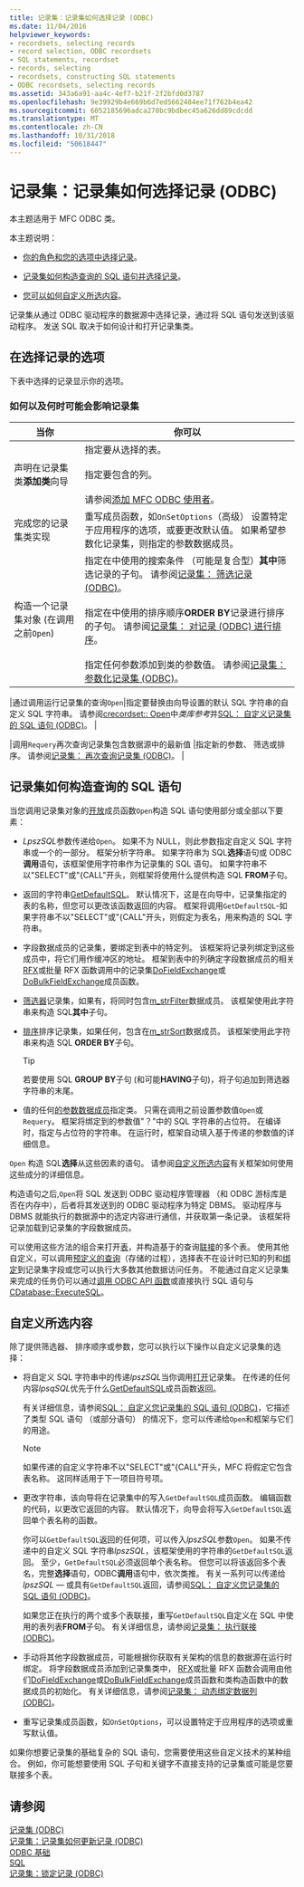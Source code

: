 ```yaml
---
title: 记录集：记录集如何选择记录 (ODBC)
ms.date: 11/04/2016
helpviewer_keywords:
- recordsets, selecting records
- record selection, ODBC recordsets
- SQL statements, recordset
- records, selecting
- recordsets, constructing SQL statements
- ODBC recordsets, selecting records
ms.assetid: 343a6a91-aa4c-4ef7-b21f-2f2bfd0d3787
ms.openlocfilehash: 9e39929b4e669b6d7ed5662484ee71f762b4ea42
ms.sourcegitcommit: 6052185696adca270bc9bdbec45a626dd89cdcdd
ms.translationtype: MT
ms.contentlocale: zh-CN
ms.lasthandoff: 10/31/2018
ms.locfileid: "50618447"
---
```

# <a name="recordset-how-recordsets-select-records-odbc"></a>记录集：记录集如何选择记录 (ODBC)

本主题适用于 MFC ODBC 类。

本主题说明：

- [你的角色和您的选项中选择记录](#_core_your_options_in_selecting_records)。

- [记录集如何构造查询的 SQL 语句并选择记录](#_core_how_a_recordset_constructs_its_sql_statement)。

- [您可以如何自定义所选内容](#_core_customizing_the_selection)。

记录集从通过 ODBC 驱动程序的数据源中选择记录，通过将 SQL 语句发送到该驱动程序。 发送 SQL 取决于如何设计和打开记录集类。

##  <a name="_core_your_options_in_selecting_records"></a> 在选择记录的选项

下表中选择的记录显示你的选项。

### <a name="how-and-when-you-can-affect-a-recordset"></a>如何以及何时可能会影响记录集

|当你|你可以|
|--------------|-------------|
|声明在记录集类**添加类**向导|指定要从选择的表。<br /><br /> 指定要包含的列。<br /><br /> 请参阅[添加 MFC ODBC 使用者](../../mfc/reference/adding-an-mfc-odbc-consumer.md)。|
|完成您的记录集类实现|重写成员函数，如`OnSetOptions`（高级） 设置特定于应用程序的选项，或要更改默认值。 如果希望参数化记录集，则指定的参数数据成员。|
|构造一个记录集对象 (在调用之前`Open`)|指定在中使用的搜索条件 （可能是复合型）**其中**筛选记录的子句。 请参阅[记录集： 筛选记录 (ODBC)](../../data/odbc/recordset-filtering-records-odbc.md)。<br /><br /> 指定在中使用的排序顺序**ORDER BY**记录进行排序的子句。 请参阅[记录集： 对记录 (ODBC) 进行排序](../../data/odbc/recordset-sorting-records-odbc.md)。<br /><br /> 指定任何参数添加到类的参数值。 请参阅[记录集： 参数化记录集 (ODBC)](../../data/odbc/recordset-parameterizing-a-recordset-odbc.md)。|

|通过调用运行记录集的查询`Open`|指定要替换由向导设置的默认 SQL 字符串的自定义 SQL 字符串。 请参阅[crecordset:: Open](../../mfc/reference/crecordset-class.md#open)中*类库参考*并[SQL： 自定义记录集的 SQL 语句 (ODBC)](../../data/odbc/sql-customizing-your-recordsets-sql-statement-odbc.md)。 |

|调用`Requery`再次查询记录集包含数据源中的最新值 |指定新的参数、 筛选或排序。 请参阅[记录集： 再次查询记录集 (ODBC)](../../data/odbc/recordset-requerying-a-recordset-odbc.md)。 |

##  <a name="_core_how_a_recordset_constructs_its_sql_statement"></a> 记录集如何构造查询的 SQL 语句

当您调用记录集对象的[开放](../../mfc/reference/crecordset-class.md#open)成员函数`Open`构造 SQL 语句使用部分或全部以下要素：

- *LpszSQL*参数传递给`Open`。 如果不为 NULL，则此参数指定自定义 SQL 字符串或一个的一部分。 框架分析字符串。 如果字符串为 SQL**选择**语句或 ODBC**调用**语句，该框架使用字符串作为记录集的 SQL 语句。 如果字符串不以"SELECT"或"{CALL"开头，则框架将使用什么提供构造 SQL **FROM**子句。

- 返回的字符串[GetDefaultSQL](../../mfc/reference/crecordset-class.md#getdefaultsql)。 默认情况下，这是在向导中，记录集指定的表的名称，但您可以更改该函数返回的内容。 框架将调用`GetDefaultSQL`-如果字符串不以"SELECT"或"{CALL"开头，则假定为表名，用来构造的 SQL 字符串。


- 字段数据成员的记录集，要绑定到表中的特定列。 该框架将记录列绑定到这些成员中，将它们用作缓冲区的地址。 框架到表中的列确定字段数据成员的相关[RFX](../../data/odbc/record-field-exchange-using-rfx.md)或批量 RFX 函数调用中的记录集[DoFieldExchange](../../mfc/reference/crecordset-class.md#dofieldexchange)或[DoBulkFieldExchange](../../mfc/reference/crecordset-class.md#dofieldexchange)成员函数。

- [筛选器](../../data/odbc/recordset-filtering-records-odbc.md)记录集，如果有，将同时包含[m_strFilter](../../mfc/reference/crecordset-class.md#m_strfilter)数据成员。 该框架使用此字符串来构造 SQL**其中**子句。

- [排序](../../data/odbc/recordset-sorting-records-odbc.md)排序记录集，如果任何，包含在[m_strSort](../../mfc/reference/crecordset-class.md#m_strsort)数据成员。 该框架使用此字符串来构造 SQL **ORDER BY**子句。


    > [!TIP]
    >  若要使用 SQL **GROUP BY**子句 (和可能**HAVING**子句)，将子句追加到筛选器字符串的末尾。

- 值的任何[的参数数据成员](../../data/odbc/recordset-parameterizing-a-recordset-odbc.md)指定类。 只需在调用之前设置参数值`Open`或`Requery`。 框架将绑定到的参数值"？"中的 SQL 字符串的占位符。 在编译时，指定与占位符的字符串。 在运行时，框架自动填入基于传递的参数值的详细信息。

`Open` 构造 SQL**选择**从这些因素的语句。 请参阅[自定义所选内容](#_core_customizing_the_selection)有关框架如何使用这些成分的详细信息。

构造语句之后,`Open`将 SQL 发送到 ODBC 驱动程序管理器 （和 ODBC 游标库是否在内存中），后者将其发送到的 ODBC 驱动程序为特定 DBMS。 驱动程序与 DBMS 就能执行的数据源中的选定内容进行通信，并获取第一条记录。 该框架将记录加载到记录集的字段数据成员。

可以使用这些方法的组合来打开[表](../../data/odbc/recordset-declaring-a-class-for-a-table-odbc.md)，并构造基于的查询[联接](../../data/odbc/recordset-performing-a-join-odbc.md)的多个表。 使用其他自定义，可以调用[预定义的查询](../../data/odbc/recordset-declaring-a-class-for-a-predefined-query-odbc.md)（存储的过程），选择表不在设计时已知的列和[绑定](../../data/odbc/recordset-dynamically-binding-data-columns-odbc.md)到记录集字段或您可以执行大多数其他数据访问任务。 不能通过自定义记录集来完成的任务仍可以通过[调用 ODBC API 函数](../../data/odbc/odbc-calling-odbc-api-functions-directly.md)或直接执行 SQL 语句与[CDatabase::ExecuteSQL](../../mfc/reference/cdatabase-class.md#executesql)。

##  <a name="_core_customizing_the_selection"></a> 自定义所选内容

除了提供筛选器、 排序顺序或参数，您可以执行以下操作以自定义记录集的选择：

- 将自定义 SQL 字符串中的传递*lpszSQL*当你调用[打开](../../mfc/reference/crecordset-class.md#open)记录集。 在传递的任何内容*lpsqSQL*优先于什么[GetDefaultSQL](../../mfc/reference/crecordset-class.md#getdefaultsql)成员函数返回。

   有关详细信息，请参阅[SQL： 自定义您记录集的 SQL 语句 (ODBC)](../../data/odbc/sql-customizing-your-recordsets-sql-statement-odbc.md)，它描述了类型 SQL 语句 （或部分语句） 的情况下，您可以传递给`Open`和框架与它们的用途。

    > [!NOTE]
    >  如果传递的自定义字符串不以"SELECT"或"{CALL"开头，MFC 将假定它包含表名称。 这同样适用于下一项目符号项。

- 更改字符串，该向导将在记录集中的写入`GetDefaultSQL`成员函数。 编辑函数的代码，以更改它返回的内容。 默认情况下，向导会将写入`GetDefaultSQL`返回单个表名称的函数。

   你可以`GetDefaultSQL`返回的任何项，可以传入*lpszSQL*参数`Open`。 如果不传递中的自定义 SQL 字符串*lpszSQL*，该框架使用的字符串的`GetDefaultSQL`返回。 至少，`GetDefaultSQL`必须返回单个表名称。 但您可以将该返回多个表名，完整**选择**语句，ODBC**调用**语句中，依次类推。 有关一系列可以传递给*lpszSQL* — 或具有`GetDefaultSQL`返回，请参阅[SQL： 自定义您记录集的 SQL 语句 (ODBC)](../../data/odbc/sql-customizing-your-recordsets-sql-statement-odbc.md)。

   如果您正在执行的两个或多个表联接，重写`GetDefaultSQL`自定义在 SQL 中使用的表列表**FROM**子句。 有关详细信息，请参阅[记录集： 执行联接 (ODBC)](../../data/odbc/recordset-performing-a-join-odbc.md)。


- 手动将其他字段数据成员，可能根据你获取有关架构的信息的数据源在运行时绑定。 将字段数据成员添加到记录集类中， [RFX](../../data/odbc/record-field-exchange-using-rfx.md)或批量 RFX 函数会调用由他们[DoFieldExchange](../../mfc/reference/crecordset-class.md#dofieldexchange)或[DoBulkFieldExchange](../../mfc/reference/crecordset-class.md#dobulkfieldexchange)成员函数和类构造函数中的数据成员的初始化。 有关详细信息，请参阅[记录集： 动态绑定数据列 (ODBC)](../../data/odbc/recordset-dynamically-binding-data-columns-odbc.md)。

- 重写记录集成员函数，如`OnSetOptions`，可以设置特定于应用程序的选项或重写默认值。

如果你想要记录集的基础复杂的 SQL 语句，您需要使用这些自定义技术的某种组合。 例如，你可能想要使用 SQL 子句和关键字不直接支持的记录集或可能是您要联接多个表。

## <a name="see-also"></a>请参阅

[记录集 (ODBC)](../../data/odbc/recordset-odbc.md)<br/>
[记录集：记录集如何更新记录 (ODBC)](../../data/odbc/recordset-how-recordsets-update-records-odbc.md)<br/>
[ODBC 基础](../../data/odbc/odbc-basics.md)<br/>
[SQL](../../data/odbc/sql.md)<br/>
[记录集：锁定记录 (ODBC)](../../data/odbc/recordset-locking-records-odbc.md)